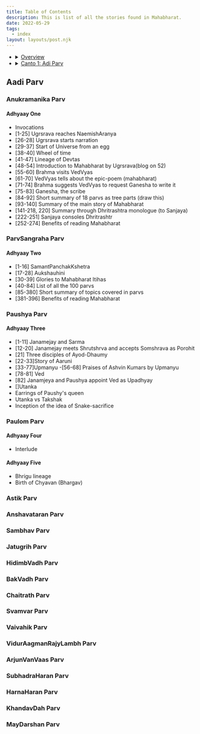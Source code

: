 ```yaml
---
title: Table of Contents
description: This is list of all the stories found in Mahabharat.
date: 2022-05-29
tags:
  - index
layout: layouts/post.njk
---
```

<div class="toc">
            <ul class="toc-list">
              <li class="toc-canto"><details>
                  <summary>
                    <a href="/docs/">Overview</a>
                  </summary>
                  <ul>
                    <li class="toc-topic">
                      <a href="/docs/glossary/">Title of topic </a>
                    </li>
                    <li class="toc-topic"><a href="/docs/testimonials/">Introduction</a></li>
                  </ul>
                </details></li>
              <li class="toc-canto">
                <details>
                  <summary>
                    <a href="/docs/getting-started/">Canto 1: Adi Parv</a>
                  </summary>
                  <ul>
                    <li class="toc-part">
                      <details>
                      <summary><a href="/docs/tutorials/">Part 1: Anukramanika Parv</a></summary>
                      <ul>
                        <li>
                          <details>
                            <summary>
                              <a href="/docs/quicktips/">Chapter One</a>
                            </summary>
                            <ul>
                              <li class="toc-topic"><a href="/docs/quicktips/">Invocations</a></li>
                              <li class="toc-topic">
                                <a href="/docs/quicktips/">
                                  <span class="title-of-content">Ugrsrava reaches NaemishAranya</span>
                                  <span class="side-of-title">1-25</span>
                                </a>
                              </li>
                              <li class="toc-topic">
                                <a href="/docs/quicktips/" class="current">
                                  <span class="title-of-content">Ugrsrava starts narration</span>
                                  <span class="side-of-title">26-28</span>
                                </a>
                              </li>
                              <li class="toc-topic">
                                <a href="/docs/quicktips/">
                                  <span class="title-of-content">Inception of the Universe from an egg</span>
                                  <span class="side-of-title">29-37</span>
                                </a>
                              </li>
                              <li class="toc-topic">
                                <a href="/docs/quicktips/">
                                  <span class="title-of-content">Wheel of time</span>
                                  <span class="side-of-title">38-40</span>
                                </a>
                              </li>
                              <li class="toc-topic">
                                <a href="/docs/quicktips/">
                                  <span class="title-of-content">Lineage of Devtas</span>
                                  <span class="side-of-title">41-47</span>
                                </a>
                              </li>
                              <li class="toc-topic">
                                <a href="/docs/quicktips/">
                                  <span class="title-of-content">Introduction of Mahabharat by Ugrsrava</span>
                                  <span class="side-of-title">48-54</span>
                                </a>
                              </li>
                              <li class="toc-topic">
                                <a href="#"
                                  ><span class="title-of-content">Brahma visits VedVyas</span
                                  ><span class="side-of-title">55-60</span></a
                                >
                              </li>
                              <li class="toc-topic">
                                <a href="#"
                                  ><span class="title-of-content">VedVyas tells about the epic-poem (mahabharat)</span
                                  ><span class="side-of-title">61-70</span></a
                                >
                              </li>
                              <li class="toc-topic">
                                <a href="#"
                                  ><span class="title-of-content"
                                    >Brahma suggests VedVyas to request Ganesha to write it</span
                                  ><span class="side-of-title">71-74</span></a
                                >
                              </li>
                              <li class="toc-topic">
                                <a href="#"
                                  ><span class="title-of-content">Ganesha, the scribe</span
                                  ><span class="side-of-title">75-83</span></a
                                >
                              </li>
                              <li class="toc-topic">
                                <a href="#"
                                  ><span class="title-of-content"
                                    >Short summary of 18 parvs as tree parts (draw this)</span
                                  ><span class="side-of-title">84-92</span></a
                                >
                              </li>
                              <li class="toc-topic">
                                <a href="#"
                                  ><span class="title-of-content">Summary of the main story of Mahabharat</span
                                  ><span class="side-of-title">93-140</span></a
                                >
                              </li>
                              <li class="toc-topic">
                                <a href="#"
                                  ><span class="title-of-content"
                                    >Summary through Dhritrashtra monologue (to Sanjaya)</span
                                  ><span class="side-of-title">141-218, 220</span></a
                                >
                              </li>
                              <li class="toc-topic">
                                <a href="#"
                                  ><span class="title-of-content">Sanjaya consoles Dhritrashtr</span
                                  ><span class="side-of-title">222-251</span></a
                                >
                              </li>
                              <li class="toc-topic">
                                <a href="#"
                                  ><span class="title-of-content">Benefits of reading Mahabharat</span
                                  ><span class="side-of-title">252-274</span></a
                                >
                              </li>
                            </ul>
                          </details>
                        </li>
                      </ul>
                      </details>
                    </li>
                    <li class="toc-part"><details>
                        <summary><a href="/docs/starter/">Part 2: ParvSangraha Parv</a>
                        </summary>                        <ul>
                          <li class="toc-chapter">
                            <details>
                              <summary>
                                <a href="/docs/quicktips/">Chapter Two</a>
                              </summary>
                              <ul>
                                <li class="toc-topic">
                                  <a href="/docs/quicktips/">
                                    <span class="title-of-content">SamantPanchakKshetra</span>
                                    <span class="side-of-title">1-16</span>
                                  </a>
                                </li>
                                <li class="toc-topic">
                                  <a href="/docs/quicktips/" class="">
                                    <span class="title-of-content">Aukshauhini</span>
                                    <span class="side-of-title">17-28</span>
                                  </a>
                                </li>
                                <li class="toc-topic">
                                  <a href="/docs/quicktips/">
                                    <span class="title-of-content">Glories to Mahabharat Itihas</span>
                                    <span class="side-of-title">29-39</span>
                                  </a>
                                </li>
                                <li class="toc-topic">
                                  <a href="/docs/quicktips/">
                                    <span class="title-of-content">List of all the 100 parvas</span>
                                    <span class="side-of-title">40-84</span>
                                  </a>
                                </li>
                                <li class="toc-topic">
                                  <a href="/docs/quicktips/">
                                    <span class="title-of-content">Short summary of topics covered in parvas</span>
                                    <span class="side-of-title">85-380</span>
                                  </a>
                                </li>
                                <li class="toc-topic">
                                  <a href="/docs/quicktips/">
                                    <span class="title-of-content">Benefits of reading Mahabharat</span>
                                    <span class="side-of-title">381-396</span>
                                  </a>
                                </li>
                              </ul>
                            </details>
                          </li>
                        </ul>
                      </details></li>
                    <li class="toc-part"><details><summary><a href="/docs/deployment/">Part 3: Paushya Parv</a></summary></details></li>
                    <li class="toc-part"><details><summary><a href="/docs/debugging/">Part 4: Paulom Parv</a></summary></details></li>
                    <li class="toc-part"><details><summary><a href="#">Part 5: Astik Parv</a></summary></details></li>
                    <li class="toc-part"><details><summary><a href="#">Part 6: Anshavataran Parv</a></summary></details></li>
                    <li class="toc-part"><details><summary><a href="#">Part 7: Sambhav Parv</a></summary></details></li>
                    <li class="toc-part"><details><summary><a href="#">Part 8: Jatugrih Parv</a></summary></details></li>
                    <li class="toc-part"><details><summary><a href="#">Part 9: HidimbVadh Parv</a></summary></details></li>
                    <li class="toc-part"><details><summary><a href="#">Part 10: BakVadh Parv</a></summary></details></li>
                    <li class="toc-part"><details><summary><a href="#">Part 11: Chaitrath Parv</a></summary></details></li>
                    <li class="toc-part"><details><summary><a href="#">Part 12: Svamvar Parv</a></summary></details></li>
                    <li class="toc-part"><details><summary><a href="#">Part 13: Vaivahik Parv</a></summary></details></li>
                    <li class="toc-part"><details><summary><a href="#">Part 14: VidurAagmanRajyLambh Parv</a></summary></details></li>
                    <li class="toc-part"><details><summary><a href="#">Part 15: ArjunVanVaas Parv</a></summary></details></li>
                    <li class="toc-part"><details><summary><a href="#">Part 16: SubhadraHaran Parv</a></summary></details></li>
                    <li class="toc-part"><details><summary><a href="#">Part 17: HarnaHaran Parv</a></summary></details></li>
                    <li class="toc-part"><details><summary><a href="#">Part 18: KhandavDah Parv</a></summary></details></li>
                    <li class="toc-part"><details><summary><a href="#">Part 19: MayDarshan Parv</a></summary></details></li>
                  </ul>
                </details>
              </li>
            </ul>
          </div>

## Aadi Parv
### Anukramanika Parv
#### Adhyaay One
- Invocations
- [1-25] Ugrsrava reaches NaemishAranya
- [26-28] Ugrsrava starts narration
- [29-37] Start of Universe from an egg
- [38-40] Wheel of time
- [41-47] Lineage of Devtas
- [48-54] Introduction to Mahabharat by Ugrsrava(blog on 52)
- [55-60] Brahma visits VedVyas
- [61-70] VedVyas tells about the epic-poem (mahabharat)
- [71-74] Brahma suggests VedVyas to request Ganesha to write it
- [75-83] Ganesha, the scribe
- [84-92] Short summary of 18 parvs as tree parts (draw this)
- [93-140] Summary of the main story of Mahabharat
- [141-218, 220] Summary through Dhritrashtra monologue (to Sanjaya)
- [222-251] Sanjaya consoles Dhritrashtr
- [252-274] Benefits of reading Mahabharat

### ParvSangraha Parv
#### Adhyaay Two
- [1-16] SamantPanchakKshetra
- [17-28] Aukshauhini
- [30-39] Glories to Mahabharat Itihas 
- [40-84] List of all the 100 parvs
- [85-380] Short summary of topics covered in parvs
- [381-396] Benefits of reading Mahabharat

### Paushya Parv
#### Adhyaay Three
- [1-11] Janamejay and Sarma
- [12-20] Janamejay meets Shrutshrva and accepts Somshrava as Porohit
- [21] Three disciples of Ayod-Dhaumy
- [22-33]Story of Aaruni
- [33-77]Upmanyu
  -[56-68] Praises of Ashvin Kumars by Upmanyu
- [78-81] Ved
- [82] Janamjeya and Paushya appoint Ved as Upadhyay
- []Utanka
- Earrings of Paushy's queen
- Utanka vs Takshak
- Inception of the idea of Snake-sacrifice

### Paulom Parv
#### Adhyaay Four
- Interlude

#### Adhyaay Five
- Bhrigu lineage
- Birth of Chyavan (Bhargav)

### Astik Parv
### Anshavataran Parv
### Sambhav Parv
### Jatugrih Parv
### HidimbVadh Parv
### BakVadh Parv
### Chaitrath Parv
### Svamvar Parv
### Vaivahik Parv
### VidurAagmanRajyLambh Parv
### ArjunVanVaas Parv
### SubhadraHaran Parv
### HarnaHaran Parv
### KhandavDah Parv
### MayDarshan Parv
